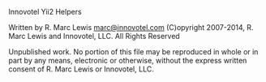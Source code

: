 
Innovotel Yii2 Helpers

Written by R. Marc Lewis <marc@innovotel.com>
(C)opyright 2007-2014, R. Marc Lewis and Innovotel, LLC.
All Rights Reserved

Unpublished work.  No portion of this file may be reproduced in whole
or in part by any means, electronic or otherwise, without the express
written consent of R. Marc Lewis or Innovotel, LLC.

